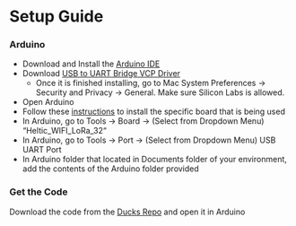 # Setup Guide
### Arduino
* Download and Install the [Arduino IDE](https://www.arduino.cc/en/main/software)
* Download [USB to UART Bridge VCP Driver](https://www.silabs.com/products/development-tools/software/usb-to-uart-bridge-vcp-drivers)
  * Once it is finished installing, go to Mac System Preferences -> Security and Privacy -> General. Make sure Silicon Labs is allowed.
* Open Arduino
* Follow these [instructions](https://github.com/espressif/arduino-esp32/blob/master/docs/arduino-ide/boards_manager.md) to install the specific board that is being used
* In Arduino, go to Tools -> Board -> (Select from Dropdown Menu) “Heltic_WIFI_LoRa_32“
* In Arduino, go to Tools -> Port -> (Select from Dropdown Menu) USB UART Port
* In Arduino folder that located in Documents folder of your environment, add the contents of the Arduino folder provided

### Get the Code
Download the code from the [Ducks Repo](https://github.com/Project-Owl/duck/) and open it in Arduino
